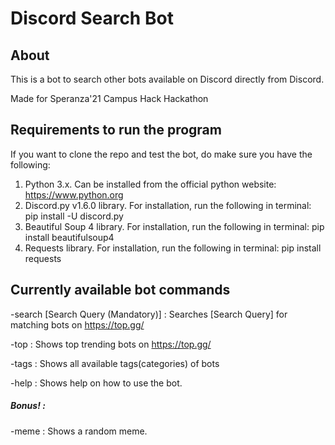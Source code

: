 # Discord Search Bot

## About

This is a bot to search other bots available on Discord directly from Discord.

Made for Speranza'21 Campus Hack Hackathon

## Requirements to run the program

If you want to clone the repo and test the bot, do make sure you have the following:

1. Python 3.x. Can be installed from the official python website: https://www.python.org
2. Discord.py v1.6.0 library. For installation, run the following in terminal: pip install -U discord.py
3. Beautiful Soup 4 library. For installation, run the following in terminal: pip install beautifulsoup4
4. Requests library.  For installation, run the following in terminal: pip install requests

## Currently available bot commands

-search [Search Query (Mandatory)] : Searches [Search Query] for matching bots on https://top.gg/

-top : Shows top trending bots on https://top.gg/

-tags : Shows all available tags(categories) of bots

-help : Shows help on how to use the bot.

##### Bonus! :

-meme : Shows a random meme.